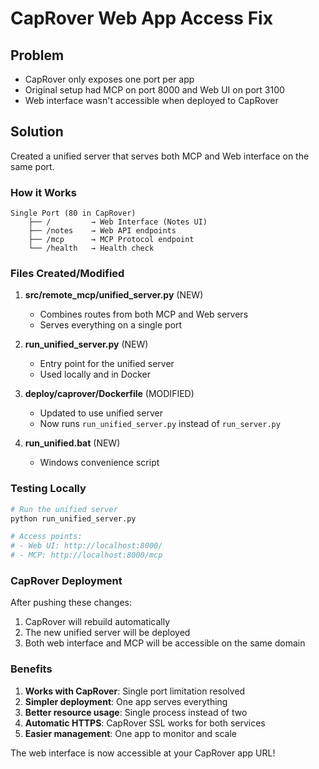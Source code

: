 # CapRover Web App Access Fix

## Problem
- CapRover only exposes one port per app
- Original setup had MCP on port 8000 and Web UI on port 3100
- Web interface wasn't accessible when deployed to CapRover

## Solution
Created a unified server that serves both MCP and Web interface on the same port.

### How it Works

```
Single Port (80 in CapRover)
    ├── /         → Web Interface (Notes UI)
    ├── /notes    → Web API endpoints
    ├── /mcp      → MCP Protocol endpoint
    └── /health   → Health check
```

### Files Created/Modified

1. **src/remote_mcp/unified_server.py** (NEW)
   - Combines routes from both MCP and Web servers
   - Serves everything on a single port

2. **run_unified_server.py** (NEW)
   - Entry point for the unified server
   - Used locally and in Docker

3. **deploy/caprover/Dockerfile** (MODIFIED)
   - Updated to use unified server
   - Now runs `run_unified_server.py` instead of `run_server.py`

4. **run_unified.bat** (NEW)
   - Windows convenience script

### Testing Locally

```bash
# Run the unified server
python run_unified_server.py

# Access points:
# - Web UI: http://localhost:8000/
# - MCP: http://localhost:8000/mcp
```

### CapRover Deployment

After pushing these changes:
1. CapRover will rebuild automatically
2. The new unified server will be deployed
3. Both web interface and MCP will be accessible on the same domain

### Benefits

1. **Works with CapRover**: Single port limitation resolved
2. **Simpler deployment**: One app serves everything
3. **Better resource usage**: Single process instead of two
4. **Automatic HTTPS**: CapRover SSL works for both services
5. **Easier management**: One app to monitor and scale

The web interface is now accessible at your CapRover app URL!
